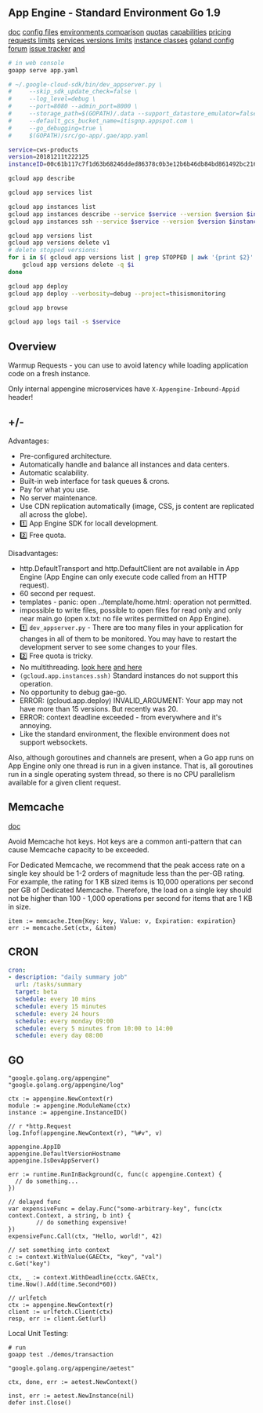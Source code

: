 App Engine - Standard Environment Go 1.9
-

[doc](https://cloud.google.com/appengine/docs/standard/go/)
[config files](https://cloud.google.com/appengine/docs/standard/go/configuration-files)
[environments comparison](https://cloud.google.com/appengine/docs/the-appengine-environments)
[quotas](https://cloud.google.com/appengine/quotas)
[capabilities](https://cloud.google.com/appengine/docs/standard/go/capabilities/)
[pricing](https://cloud.google.com/appengine/pricing)
[requests limits](https://cloud.google.com/appengine/docs/standard/go/how-requests-are-handled#quotas_and_limits)
[services versions limits](https://cloud.google.com/appengine/docs/standard/python/an-overview-of-app-engine#limits)
[instance classes](https://cloud.google.com/appengine/docs/standard/#instance_classes)
[goland config](https://monosnap.com/file/X5w1jrpQ1C4fSmn7rmU9Lbm0l3xNBs)
[forum](https://groups.google.com/forum/#!forum/google-appengine-go)
[issue tracker](http://code.google.com/p/googleappengine/issues/list) [and](https://cloud.google.com/support/docs/issue-trackers)

````sh
# in web console
goapp serve app.yaml
````

````bash
# ~/.google-cloud-sdk/bin/dev_appserver.py \
#     --skip_sdk_update_check=false \
#     --log_level=debug \
#     --port=8080 --admin_port=8000 \
#     --storage_path=$(GOPATH)/.data --support_datastore_emulator=false \
#     --default_gcs_bucket_name=itisgnp.appspot.com \
#     --go_debugging=true \
#     $(GOPATH)/src/go-app/.gae/app.yaml

service=cws-products
version=20181211t222125
instanceID=00c61b117c7f1d63b68246dded86378c0b3e12b6b46db84bd861492bc216e5d873e0408717

gcloud app describe

gcloud app services list

gcloud app instances list
gcloud app instances describe --service $service --version $version $instanceID
gcloud app instances ssh --service $service --version $version $instanceID

gcloud app versions list
gcloud app versions delete v1
# delete stopped versions:
for i in $( gcloud app versions list | grep STOPPED | awk '{print $2}' ); do
    gcloud app versions delete -q $i
done

gcloud app deploy
gcloud app deploy --verbosity=debug --project=thisismonitoring

gcloud app browse

gcloud app logs tail -s $service
````

## Overview

Warmup Requests - you can use to avoid latency while loading application code on a fresh instance.

Only internal appengine microservices have `X-Appengine-Inbound-Appid` header!

## +/-

Advantages:

* Pre-configured architecture.
* Automatically handle and balance all instances and data centers.
* Automatic scalability.
* Built-in web interface for task queues & crons.
* Pay for what you use.
* No server maintenance.
* Use CDN replication automatically (image, CSS, js content are replicated all across the globe).
* 1️⃣ App Engine SDK for locall development.
* 2️⃣ Free quota.

Disadvantages:
* http.DefaultTransport and http.DefaultClient are not available in App Engine
  (App Engine can only execute code called from an HTTP request).
* 60 second per request.
* templates - panic: open ../template/home.html: operation not permitted.
* impossible to write files, possible to open files for read only and only near main.go
  (open x.txt: no file writes permitted on App Engine).
* 1️⃣ `dev_appserver.py` - There are too many files in your application for changes in all of them to be monitored.
  You may have to restart the development server to see some changes to your files.
* 2️⃣ Free quota is tricky.
* No multithreading.
  [look here](https://blog.golang.org/go-and-google-app-engine)
  [and here](https://monosnap.com/file/Y66Cckm0pmQlG6GLEwoMxg684ig4RN)
* `(gcloud.app.instances.ssh)` Standard instances do not support this operation.
* No opportunity to debug gae-go.
* ERROR: (gcloud.app.deploy) INVALID_ARGUMENT: Your app may not have more than 15 versions. But recently was 20.
* ERROR: context deadline exceeded - from everywhere and it's annoying.
* Like the standard environment, the flexible environment does not support websockets.

Also, although goroutines and channels are present,
when a Go app runs on App Engine only one thread is run in a given instance.
That is, all goroutines run in a single operating system thread,
so there is no CPU parallelism available for a given client request.

## Memcache

[doc](https://cloud.google.com/appengine/docs/standard/go/memcache/)

Avoid Memcache hot keys.
Hot keys are a common anti-pattern that can cause Memcache capacity to be exceeded.

For Dedicated Memcache, we recommend that the peak access rate on a single key
should be 1-2 orders of magnitude less than the per-GB rating.
For example, the rating for 1 KB sized items is 10,000 operations per second per GB of Dedicated Memcache.
Therefore, the load on a single key should not be higher
than 100 - 1,000 operations per second for items that are 1 KB in size.

````golang
item := memcache.Item{Key: key, Value: v, Expiration: expiration}
err := memcache.Set(ctx, &item)
````

## CRON

````yaml
cron:
- description: "daily summary job"
  url: /tasks/summary
  target: beta
  schedule: every 10 mins
  schedule: every 15 minutes
  schedule: every 24 hours
  schedule: every monday 09:00
  schedule: every 5 minutes from 10:00 to 14:00
  schedule: every day 08:00
````

## GO

````golang
"google.golang.org/appengine"
"google.golang.org/appengine/log"

ctx := appengine.NewContext(r)
module := appengine.ModuleName(ctx)
instance := appengine.InstanceID()

// r *http.Request
log.Infof(appengine.NewContext(r), "%#v", v)

appengine.AppID
appengine.DefaultVersionHostname 
appengine.IsDevAppServer()

err := runtime.RunInBackground(c, func(c appengine.Context) {
  // do something...
})

// delayed func
var expensiveFunc = delay.Func("some-arbitrary-key", func(ctx context.Context, a string, b int) {
        // do something expensive!
})
expensiveFunc.Call(ctx, "Hello, world!", 42)

// set something into context
c := context.WithValue(GAECtx, "key", "val")
c.Get("key")

ctx, _ := context.WithDeadline(cctx.GAECtx, time.Now().Add(time.Second*60))

// urlfetch
ctx := appengine.NewContext(r)
client := urlfetch.Client(ctx)
resp, err := client.Get(url)
````

Local Unit Testing:

````golang
# run
goapp test ./demos/transaction

"google.golang.org/appengine/aetest"

ctx, done, err := aetest.NewContext()

inst, err := aetest.NewInstance(nil)
defer inst.Close()
````
